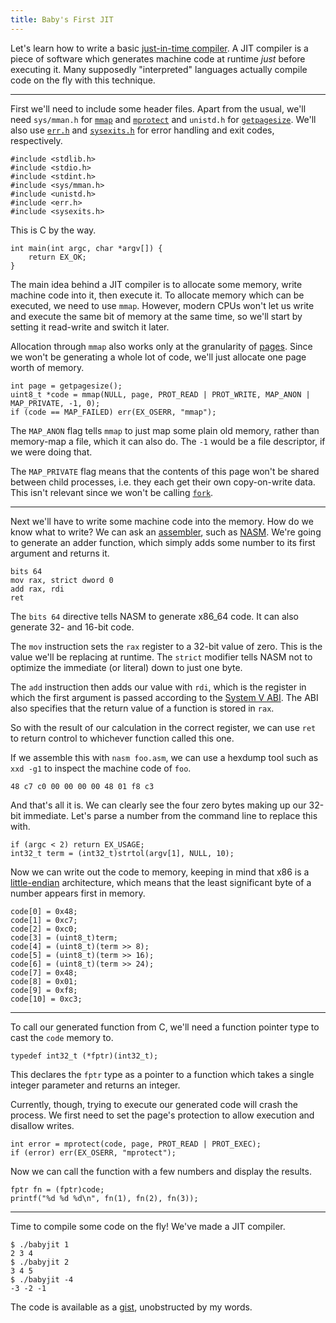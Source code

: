 ```yaml
---
title: Baby's First JIT
---
```


Let's learn how to write
a basic [just-in-time compiler][jit].
A JIT compiler is a piece of software
which generates machine code at runtime
*just* before executing it.
Many supposedly "interpreted" languages
actually compile code on the fly
with this technique.

[jit]: https://en.wikipedia.org/wiki/Just-in-time_compilation

---

First we'll need to include some header files.
Apart from the usual,
we'll need `sys/mman.h`
for [`mmap`][mmap] and [`mprotect`][mprotect]
and `unistd.h` for [`getpagesize`][getpagesize].
We'll also use [`err.h`][err] and [`sysexits.h`][sysexits]
for error handling and exit codes, respectively.

    #include <stdlib.h>
    #include <stdio.h>
    #include <stdint.h>
    #include <sys/mman.h>
    #include <unistd.h>
    #include <err.h>
    #include <sysexits.h>

[mmap]: https://www.freebsd.org/cgi/man.cgi?sektion=2&query=mmap
[mprotect]: https://www.freebsd.org/cgi/man.cgi?sektion=2&query=mprotect
[getpagesize]: https://www.freebsd.org/cgi/man.cgi?sektion=3&query=getpagesize
[err]: https://www.freebsd.org/cgi/man.cgi?sektion=3&query=err
[sysexits]: https://www.freebsd.org/cgi/man.cgi?sektion=3&query=sysexits

This is C by the way.

    int main(int argc, char *argv[]) {
        return EX_OK;
    }

The main idea behind a JIT compiler
is to allocate some memory,
write machine code into it,
then execute it.
To allocate memory which can be executed,
we need to use `mmap`.
However,
modern CPUs won't let us
write and execute the same bit of memory
at the same time,
so we'll start by setting it read-write
and switch it later.

Allocation through `mmap` also works
only at the granularity of [pages][page].
Since we won't be generating a whole lot of code,
we'll just allocate one page worth of memory.

    int page = getpagesize();
    uint8_t *code = mmap(NULL, page, PROT_READ | PROT_WRITE, MAP_ANON | MAP_PRIVATE, -1, 0);
    if (code == MAP_FAILED) err(EX_OSERR, "mmap");

[page]: https://en.wikipedia.org/wiki/Page_(computer_memory)

The `MAP_ANON` flag tells `mmap`
to just map some plain old memory,
rather than memory-map a file,
which it can also do.
The `-1` would be a file descriptor,
if we were doing that.

The `MAP_PRIVATE` flag means that
the contents of this page
won't be shared between child processes,
i.e. they each get their own copy-on-write data.
This isn't relevant since we won't be calling [`fork`][fork].

[fork]: https://www.freebsd.org/cgi/man.cgi?sektion=2&query=fork

---

Next we'll have to write some machine code
into the memory.
How do we know what to write?
We can ask an [assembler][assembly],
such as [NASM][nasm].
We're going to generate an adder function,
which simply adds some number
to its first argument
and returns it.

    bits 64
    mov rax, strict dword 0
    add rax, rdi
    ret

[assembly]: https://en.wikipedia.org/wiki/Assembly_language
[nasm]: http://nasm.us

The `bits 64` directive
tells NASM to generate x86_64 code.
It can also generate 32- and 16-bit code.

The `mov` instruction
sets the `rax` register
to a 32-bit value of zero.
This is the value we'll be replacing
at runtime.
The `strict` modifier
tells NASM not to optimize
the immediate (or literal)
down to just one byte.

The `add` instruction
then adds our value with `rdi`,
which is the register in which
the first argument is passed
according to the [System V ABI][abi].
The ABI also specifies that
the return value of a function
is stored in `rax`.

So with the result of our calculation
in the correct register,
we can use `ret`
to return control to
whichever function called this one.

[abi]: https://software.intel.com/sites/default/files/article/402129/mpx-linux64-abi.pdf

If we assemble this with `nasm foo.asm`,
we can use a hexdump tool
such as `xxd -g1`
to inspect the machine code of `foo`.

    48 c7 c0 00 00 00 00 48 01 f8 c3

And that's all it is.
We can clearly see the four zero bytes
making up our 32-bit immediate.
Let's parse a number
from the command line
to replace this with.

    if (argc < 2) return EX_USAGE;
    int32_t term = (int32_t)strtol(argv[1], NULL, 10);

Now we can write out the code to memory,
keeping in mind that x86 is a [little-endian][endianness] architecture,
which means that the least significant byte
of a number appears first in memory.

    code[0] = 0x48;
    code[1] = 0xc7;
    code[2] = 0xc0;
    code[3] = (uint8_t)term;
    code[4] = (uint8_t)(term >> 8);
    code[5] = (uint8_t)(term >> 16);
    code[6] = (uint8_t)(term >> 24);
    code[7] = 0x48;
    code[8] = 0x01;
    code[9] = 0xf8;
    code[10] = 0xc3;

[endianness]: https://en.wikipedia.org/wiki/Endianness

---

To call our generated function
from C,
we'll need a function pointer type
to cast the `code` memory to.

    typedef int32_t (*fptr)(int32_t);

This declares the `fptr` type
as a pointer to a function
which takes a single integer parameter
and returns an integer.

Currently, though,
trying to execute our generated code
will crash the process.
We first need to set the page's protection
to allow execution and disallow writes.

    int error = mprotect(code, page, PROT_READ | PROT_EXEC);
    if (error) err(EX_OSERR, "mprotect");

Now we can call the function
with a few numbers
and display the results.

    fptr fn = (fptr)code;
    printf("%d %d %d\n", fn(1), fn(2), fn(3));

---

Time to compile some code on the fly!
We've made a JIT compiler.

    $ ./babyjit 1
    2 3 4
    $ ./babyjit 2
    3 4 5
    $ ./babyjit -4
    -3 -2 -1

The code is available as a [gist][gist],
unobstructed by my words.

[gist]: https://gist.github.com/programble/2ec38cee7d654e7f1755c91d38882a88

